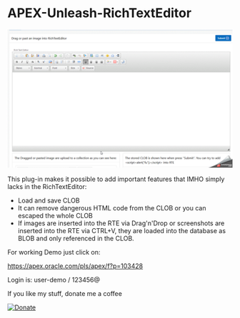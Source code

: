  # APEX-Unleash-RichTextEditor

![Screenshot](https://github.com/RonnyWeiss/APEX-Unleash-RichTextEditor/blob/master/screenshot.gif?raw=true)

This plug-in makes it possible to add important features that IMHO simply lacks in the RichTextEditor: 

- Load and save CLOB 
- It can remove dangerous HTML code from the CLOB or you can escaped the whole CLOB 
- If images are inserted into the RTE via Drag'n'Drop or screenshots are inserted into the RTE via CTRL+V, they are loaded into the database as BLOB and only referenced in the CLOB.


For working Demo just click on:

https://apex.oracle.com/pls/apex/f?p=103428

Login is: user-demo / 123456@

If you like my stuff, donate me a coffee

[![Donate](https://img.shields.io/badge/Donate-PayPal-green.svg)](https://www.paypal.me/RonnyW1)